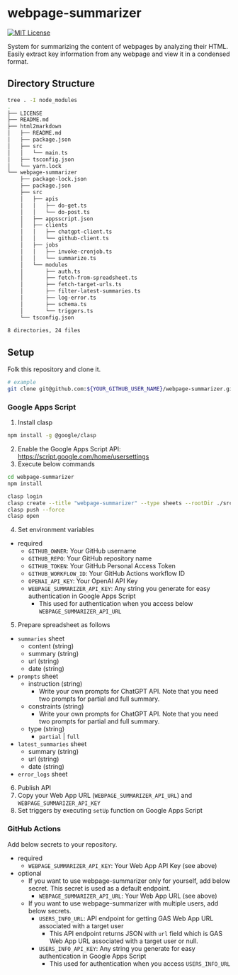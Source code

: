 # webpage-summarizer

[![MIT License](http://img.shields.io/badge/license-MIT-blue.svg?style=flat)](LICENSE)

System for summarizing the content of webpages by analyzing their HTML. Easily extract key information from any webpage and view it in a condensed format.

## Directory Structure

```sh
tree . -I node_modules
.
├── LICENSE
├── README.md
├── html2markdown
│   ├── README.md
│   ├── package.json
│   ├── src
│   │   └── main.ts
│   ├── tsconfig.json
│   └── yarn.lock
└── webpage-summarizer
    ├── package-lock.json
    ├── package.json
    ├── src
    │   ├── apis
    │   │   ├── do-get.ts
    │   │   └── do-post.ts
    │   ├── appsscript.json
    │   ├── clients
    │   │   ├── chatgpt-client.ts
    │   │   └── github-client.ts
    │   ├── jobs
    │   │   ├── invoke-cronjob.ts
    │   │   └── summarize.ts
    │   └── modules
    │       ├── auth.ts
    │       ├── fetch-from-spreadsheet.ts
    │       ├── fetch-target-urls.ts
    │       ├── filter-latest-summaries.ts
    │       ├── log-error.ts
    │       ├── schema.ts
    │       └── triggers.ts
    └── tsconfig.json

8 directories, 24 files
```

## Setup

Folk this repository and clone it.

```sh
# example
git clone git@github.com:${YOUR_GITHUB_USER_NAME}/webpage-summarizer.git
```

### Google Apps Script

1. Install clasp

```sh
npm install -g @google/clasp
```

2. Enable the Google Apps Script API: https://script.google.com/home/usersettings
3. Execute below commands

```sh
cd webpage-summarizer
npm install

clasp login
clasp create --title "webpage-summarizer" --type sheets --rootDir ./src
clasp push --force
clasp open
```

4. Set environment variables

- required
  - `GITHUB_OWNER`: Your GitHub username
  - `GITHUB_REPO`: Your GitHub repository name
  - `GITHUB_TOKEN`: Your GitHub Personal Access Token
  - `GITHUB_WORKFLOW_ID`: Your GitHub Actions workflow ID
  - `OPENAI_API_KEY`: Your OpenAI API Key
  - `WEBPAGE_SUMMARIZER_API_KEY`: Any string you generate for easy authentication in Google Apps Script
    - This used for authentication when you access below `WEBPAGE_SUMMARIZER_API_URL`

5. Prepare spreadsheet as follows

- `summaries` sheet
  - content (string)
  - summary (string)
  - url (string)
  - date (string)
- `prompts` sheet
  - instruction (string)
    - Write your own prompts for ChatGPT API. Note that you need two prompts for partial and full summary.
  - constraints (string)
    - Write your own prompts for ChatGPT API. Note that you need two prompts for partial and full summary.
  - type (string)
    - `partial` | `full`
- `latest_summaries` sheet
  - summary (string)
  - url (string)
  - date (string)
- `error_logs` sheet

6. Publish API
7. Copy your Web App URL (`WEBPAGE_SUMMARIZER_API_URL`) and `WEBPAGE_SUMMARIZER_API_KEY`
8. Set triggers by executing `setUp` function on Google Apps Script

### GitHub Actions

Add below secrets to your repository.

- required
  - `WEBPAGE_SUMMARIZER_API_KEY`: Your Web App API Key (see above)
- optional
  - If you want to use webpage-summarizer only for yourself, add below secret. This secret is used as a default endpoint.
    - `WEBPAGE_SUMMARIZER_API_URL`: Your Web App URL (see above)
  - If you want to use webpage-summarizer with multiple users, add below secrets.
    - `USERS_INFO_URL`: API endpoint for getting GAS Web App URL associated with a target user
      - This API endpoint returns JSON with `url` field which is GAS Web App URL associated with a target user or null.
    - `USERS_INFO_API_KEY`: Any string you generate for easy authentication in Google Apps Script
      - This used for authentication when you access `USERS_INFO_URL`

